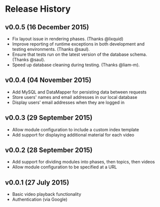 # Release History

## v0.0.5 (16 December 2015)
* Fix layout issue in rendering phases. (Thanks @lixquid)
* Improve reporting of runtime exceptions in both development and testing environments. (Thanks @saul).
* Ensure that tests run on the latest version of the database schema. (Thanks @saul).
* Speed up database cleaning during testing. (Thanks @liam-m).

## v0.0.4 (04 November 2015)
* Add MySQL and DataMapper for persisting data between requests
* Store users' names and email addresses in our local database
* Display users' email addresses when they are logged in

## v0.0.3 (29 September 2015)
* Allow module configuration to include a custom index template
* Add support for displaying additional material for each video

## v0.0.2 (28 September 2015)
* Add support for dividing modules into phases, then topics, then videos
* Allow module configuration to be specified at a URL

## v0.0.1 (27 July 2015)
* Basic video playback functionality
* Authentication (via Google)
